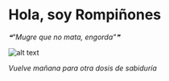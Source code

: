# Hola, soy Rompiñones

<!--STARTS_HERE_QUOTE_README-->
<i>❝"Mugre que no mata, engorda"❞</i>
<!--ENDS_HERE_QUOTE_README-->

<!--START_SECTION:update_image-->
![alt text](https://raw.githubusercontent.com/focaalvarez/rompinones/main/.github/images/MVIMG_20211009_125338.jpg?raw=true)
<!--END_SECTION:update_image-->

*Vuelve mañana para otra dosis de sabiduría*
